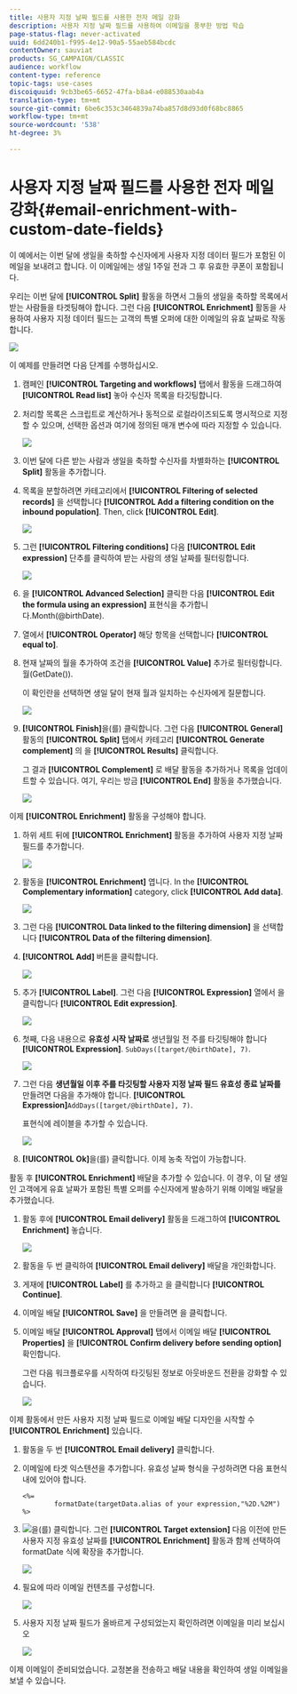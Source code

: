 ```yaml
---
title: 사용자 지정 날짜 필드를 사용한 전자 메일 강화
description: 사용자 지정 날짜 필드를 사용하여 이메일을 풍부한 방법 학습
page-status-flag: never-activated
uuid: 6dd240b1-f995-4e12-90a5-55aeb584bcdc
contentOwner: sauviat
products: SG_CAMPAIGN/CLASSIC
audience: workflow
content-type: reference
topic-tags: use-cases
discoiquuid: 9cb3be65-6652-47fa-b8a4-e088530aab4a
translation-type: tm+mt
source-git-commit: 6be6c353c3464839a74ba857d8d93d0f68bc8865
workflow-type: tm+mt
source-wordcount: '538'
ht-degree: 3%

---
```



# 사용자 지정 날짜 필드를 사용한 전자 메일 강화{#email-enrichment-with-custom-date-fields}

이 예에서는 이번 달에 생일을 축하할 수신자에게 사용자 지정 데이터 필드가 포함된 이메일을 보내려고 합니다. 이 이메일에는 생일 1주일 전과 그 후 유효한 쿠폰이 포함됩니다.

우리는 이번 달에 **[!UICONTROL Split]** 활동을 하면서 그들의 생일을 축하할 목록에서 받는 사람들을 타겟팅해야 합니다. 그런 다음 **[!UICONTROL Enrichment]** 활동을 사용하여 사용자 지정 데이터 필드는 고객의 특별 오퍼에 대한 이메일의 유효 날짜로 작동합니다.

![](assets/uc_enrichment.png)

이 예제를 만들려면 다음 단계를 수행하십시오.

1. 캠페인 **[!UICONTROL Targeting and workflows]** 탭에서 활동을 드래그하여 **[!UICONTROL Read list]** 놓아 수신자 목록을 타깃팅합니다.
1. 처리할 목록은 스크립트로 계산하거나 동적으로 로컬라이즈되도록 명시적으로 지정할 수 있으며, 선택한 옵션과 여기에 정의된 매개 변수에 따라 지정할 수 있습니다.

   ![](assets/uc_enrichment_1.png)

1. 이번 달에 다른 받는 사람과 생일을 축하할 수신자를 차별화하는 **[!UICONTROL Split]** 활동을 추가합니다.
1. 목록을 분할하려면 카테고리에서 **[!UICONTROL Filtering of selected records]** 을 선택합니다 **[!UICONTROL Add a filtering condition on the inbound population]**. Then, click **[!UICONTROL Edit]**.

   ![](assets/uc_enrichment_2.png)

1. 그런 **[!UICONTROL Filtering conditions]** 다음 **[!UICONTROL Edit expression]** 단추를 클릭하여 받는 사람의 생일 날짜를 필터링합니다.

   ![](assets/uc_enrichment_3.png)

1. 을 **[!UICONTROL Advanced Selection]** 클릭한 다음 **[!UICONTROL Edit the formula using an expression]** 표현식을 추가합니다.Month(@birthDate).
1. 열에서 **[!UICONTROL Operator]** 해당 항목을 선택합니다 **[!UICONTROL equal to]**.
1. 현재 날짜의 월을 추가하여 조건을 **[!UICONTROL Value]** 추가로 필터링합니다.월(GetDate()).

   이 확인란을 선택하면 생일 달이 현재 월과 일치하는 수신자에게 질문합니다.

   ![](assets/uc_enrichment_4.png)

1. **[!UICONTROL Finish]**&#x200B;을(를) 클릭합니다. 그런 다음 **[!UICONTROL General]** 활동의 **[!UICONTROL Split]** 탭에서 카테고리 **[!UICONTROL Generate complement]** 의 을 **[!UICONTROL Results]** 클릭합니다.

   그 결과 **[!UICONTROL Complement]** 로 배달 활동을 추가하거나 목록을 업데이트할 수 있습니다. 여기, 우리는 방금 **[!UICONTROL End]** 활동을 추가했습니다.

   ![](assets/uc_enrichment_6.png)

이제 **[!UICONTROL Enrichment]** 활동을 구성해야 합니다.

1. 하위 세트 뒤에 **[!UICONTROL Enrichment]** 활동을 추가하여 사용자 지정 날짜 필드를 추가합니다.

   ![](assets/uc_enrichment_7.png)

1. 활동을 **[!UICONTROL Enrichment]** 엽니다. In the **[!UICONTROL Complementary information]** category, click **[!UICONTROL Add data]**.

   ![](assets/uc_enrichment_8.png)

1. 그런 다음 **[!UICONTROL Data linked to the filtering dimension]** 을 선택합니다 **[!UICONTROL Data of the filtering dimension]**.
1. **[!UICONTROL Add]** 버튼을 클릭합니다.

   ![](assets/uc_enrichment_9.png)

1. 추가 **[!UICONTROL Label]**. 그런 다음 **[!UICONTROL Expression]** 열에서 을 클릭합니다 **[!UICONTROL Edit expression]**.

   ![](assets/uc_enrichment_10.png)

1. 첫째, 다음 내용으로 **유효성 시작 날짜로** 생년월일 전 주를 타깃팅해야 합니다 **[!UICONTROL Expression]**. `SubDays([target/@birthDate], 7)`.

   ![](assets/uc_enrichment_11.png)

1. 그런 다음 **생년월일 이후 주를 타깃팅할 사용자 지정 날짜 필드 유효성 종료 날짜를** 만들려면 다음을 추가해야 합니다. **[!UICONTROL Expression]**`AddDays([target/@birthDate], 7)`.

   표현식에 레이블을 추가할 수 있습니다.

   ![](assets/uc_enrichment_12.png)

1. **[!UICONTROL Ok]**&#x200B;을(를) 클릭합니다. 이제 농축 작업이 가능합니다.

활동 후 **[!UICONTROL Enrichment]** 배달을 추가할 수 있습니다. 이 경우, 이 달 생일인 고객에게 유효 날짜가 포함된 특별 오퍼를 수신자에게 발송하기 위해 이메일 배달을 추가했습니다.

1. 활동 후에 **[!UICONTROL Email delivery]** 활동을 드래그하여 **[!UICONTROL Enrichment]** 놓습니다.

   ![](assets/uc_enrichment_15.png)

1. 활동을 두 번 클릭하여 **[!UICONTROL Email delivery]** 배달을 개인화합니다.
1. 게재에 **[!UICONTROL Label]** 를 추가하고 을 클릭합니다 **[!UICONTROL Continue]**.
1. 이메일 배달 **[!UICONTROL Save]** 을 만들려면 을 클릭합니다.
1. 이메일 배달 **[!UICONTROL Approval]** 탭에서 이메일 배달 **[!UICONTROL Properties]** 을 **[!UICONTROL Confirm delivery before sending option]** 확인합니다.

   그런 다음 워크플로우를 시작하여 타깃팅된 정보로 아웃바운드 전환을 강화할 수 있습니다.

   ![](assets/uc_enrichment_18.png)

이제 활동에서 만든 사용자 지정 날짜 필드로 이메일 배달 디자인을 시작할 수 **[!UICONTROL Enrichment]** 있습니다.

1. 활동을 두 번 **[!UICONTROL Email delivery]** 클릭합니다.
1. 이메일에 타겟 익스텐션을 추가합니다. 유효성 날짜 형식을 구성하려면 다음 표현식 내에 있어야 합니다.

   ```
   <%=
           formatDate(targetData.alias of your expression,"%2D.%2M")  %>
   ```

1. ![](assets/uc_enrichment_16.png)을(를) 클릭합니다. 그런 **[!UICONTROL Target extension]** 다음 이전에 만든 사용자 지정 유효성 날짜를 **[!UICONTROL Enrichment]** 활동과 함께 선택하여 formatDate 식에 확장을 추가합니다.

   ![](assets/uc_enrichment_19.png)

1. 필요에 따라 이메일 컨텐츠를 구성합니다.

   ![](assets/uc_enrichment_17.png)

1. 사용자 지정 날짜 필드가 올바르게 구성되었는지 확인하려면 이메일을 미리 보십시오

   ![](assets/uc_enrichment_20.png)

이제 이메일이 준비되었습니다. 교정본을 전송하고 배달 내용을 확인하여 생일 이메일을 보낼 수 있습니다.
